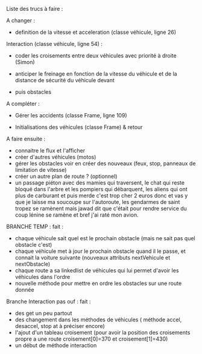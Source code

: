 Liste des trucs à faire : 

A changer :
- definition de la vitesse et acceleration (classe véhicule, ligne 26)

Interaction (classe véhicule, ligne 54) : 
- coder les croisements entre deux véhicules avec priorité à droite (Simon)
- anticiper le freinage en fonction de la vitesse du véhicule et de la distance de sécurité du véhicule devant

- puis obstacles

A compléter : 
- Gérer les accidents (classe Frame, ligne 109)

- Initialisations des véhicules (classe Frame) & retour

A faire ensuite : 
- connaitre le flux et l'afficher 
- créer d'autres véhicules (motos)
- gérer les obstacles voir en créer des nouveaux (feux, stop, panneaux de limitation de vitesse) 
- créer un autre plan de route ? (optionnel)
- un passage piéton avec des mamies qui traversent, le chat qui reste bloqué dans l'arbre et les pompiers qui débarquent, 
les aliens qui ont plus de carburant et puis merde c'est trop cher 2 euros donc et vas y que je laisse ma soucoupe sur l'autoroute, 
les gendarmes de saint tropez se ramènent mais jawad dit que c'était pour rendre service du coup lénine se ramène et bref j'ai raté mon avion.

BRANCHE TEMP :
fait :
- chaque véhicule sait quel est le prochain obstacle (mais ne sait pas quel obstacle c'est)
- chaque véhicule met à jour le prochain obstacle quand il le passe, et connait la voiture suivante (nouveaux attributs nextVehicule et nextObstacle)
- chaque route a sa linkedlist de véhicules qui lui permet d'avoir les véhicules dans l'ordre
- nouvelle méthode pour mettre en ordre les obstacles sur une route donnée

Branche Interaction pas ouf :
fait :
- des get un peu partout
- des changement dans les méthodes de véhicules ( méthode accel, desaccel, stop at à préciser encore)
- l'ajout d'un tableau croisement (pour avoir la position des croisements propre a une route croisement[0]=370 et croisement[1]=430) 
- un début de méthode interaction 
